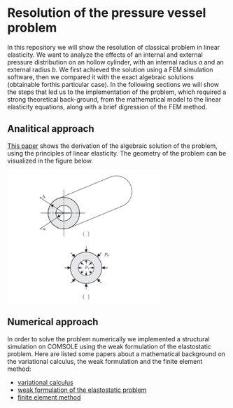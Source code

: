 # Resolution of the pressure vessel problem

In this repository we will show the resolution of classical problem in linear elasticity. We want to analyze the effects of an internal and external pressure distribution on an hollow cylinder, with an internal radius *a* and an external radius *b*.
We first achieved the solution using a FEM simulation software, then we compared it with the exact algebraic solutions (obtainable forthis particular case). In the following sections we will show the steps that led us to the implementation of the problem, which required a strong theoretical back-ground, from the mathematical model to the linear elasticity equations, along with a brief digression of the FEM method.

## Analitical approach

[This paper](https://github.com/marcomonte22/Pressure-vessel-COMSOLE-simulation/blob/35d51f33f89fdcc1593316fbc23df2cb0a73850e/analitical_solution.pdf) shows the derivation of the algebraic solution of the problem, using the principles of linear elasticity. 
The geometry of the problem can be visualized in the figure below. 

<img src = "cylinder pressure.png" alt = "pressure distribution and dimensions" width = "350">


## Numerical approach

In order to solve the problem numerically we implemented a structural simulation on COMSOLE using the weak formulation of the elastostatic problem. Here are listed some papers about a mathematical background on the variational calculus, the weak formulation and the finite element method:
* [variational calculus](https://github.com/marcomonte22/Pressure-vessel-COMSOLE-simulation/blob/cd715fedaba7105e907eb456e4e37c95c5a3c319/variational_calculus_background.pdf)
* [weak formulation of the elastostatic problem](https://github.com/marcomonte22/Pressure-vessel-COMSOLE-simulation/blob/cd715fedaba7105e907eb456e4e37c95c5a3c319/linear_elasticity.pdf)
* [finite element method](https://github.com/marcomonte22/Pressure-vessel-COMSOLE-simulation/blob/cd715fedaba7105e907eb456e4e37c95c5a3c319/fem_method.pdf)





